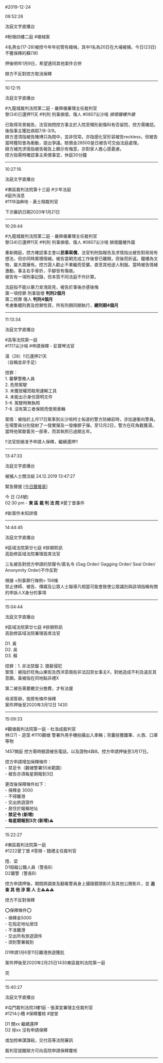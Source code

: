 #2019-12-24


09:52:26

法庭文字直播台

\#粉嶺四樓二庭 \#槍械案  
  
4名男女(17-28)被控今年年初管有槍械，其中1名為20日在大埔被捕，今日(23日)不獲保釋的蘇(18)  
  
押後明年1月9日，希望連同其他案件合併  
  
辯方不反對控方取消保釋

---
      
10:12:15

法庭文字直播台

\#九龍城裁判法院第二庭 - 嚴舜儀署理主任裁判官  
黎(34)已還押11天 \#判刑 刑事損壞、傷人 \#0807尖沙咀 _損壞鐘樓外牆_  
  
已取得背景報告，法官詢問控方事主於入院至矯形創傷科有否留院，控方需確認。後指事主獲批病假7/8-3/9。  
辯方澄清指被告賭博只為間中，並非恆常。亦指感化官形容被告reckless，但被告當時獲知會為衝動，提出爭議。賠償金28500是日被告可交由法庭處理。  
辯方補充求情指被告報告上顯示有悔意，亦對家人擔心感憂慮。  
控方指需時確認事主索償事宜，休庭30分鐘

---
      
10:27:16

法庭文字直播台

\#東區裁判法院第十三庭 \#少年法庭  
\#庭外消息  
\#1118油麻地 - 黃士翔裁判官  
  
下次審訊日期2020年1月21日

---
      
10:28:44



\#九龍城裁判法院第二庭 - 嚴舜儀署理主任裁判官  
黎(34)已還押11天 \#判刑 刑事損壞、傷人 \#0807尖沙咀 損壞鐘樓外牆  
  
重新開庭，控方確認事主會以**民事索償**。法官判刑指報告及求情指出被告對政局有想法，但亦同時累積情緒。被告當朝完成工作後曾已離開，但後而折返。鐘樓為文物，屬大眾擁有。控方證人勸止不果繼而受襲，直至其他途人制服。當時被告情緒激動。事主右手骨折，手腳皆有傷痕。  
被告有一項刑事記錄，但本質不同法庭不作計算。  
  
法庭指不能以暴力宣洩政見，被告於事後亦感後悔  
第一項控罪 刑事毀壞 **判刑2個月**  
第二控罪 傷人 **判刑4個月**  
考慮集體刑責及控罪性質，所有刑期同期執行，**總刑期4個月**

---
      
11:13:34

法庭文字直播台

\#高等法院第一庭  
\#1117尖沙咀 \#申請保釋 - 彭寶琴法官  
  
湯（28）‼️已還押21天  
（自稱並非手足）  
  
控罪：  
1\. 襲擊警務人員  
2\. 危險駕駛  
3\. 未獲授權而取用運輸工具  
4\. 未能出示身份證明文件  
5-6. 駕駛時無執照  
7-8. 沒有第三者保險而使用車輛  
  
案情：被指於上月17日駕車到尖沙咀柯士甸道的警方防線前時，涉加速衝向警員。在場警員分別發射了一發實彈及一發橡膠子彈。至12月2日，警方在旺角截獲湯，當時他駕駛着另一部車，而其執照已過期五年。  
  
‼️法官拒絕准予申請人保釋，繼續還押‼️

---
      
13:47:33

法庭文字直播台 
       
被捕人士關注組  24.12.2019 13:47:27

緊急聲援 \[[今日聲援表](https://t.me/youarenotalonehk/9730)\]  
  
今 日 (24號)  
02:30 pm - **東 區** **裁 判 法 院** \#愛丁堡事件  
  
\#新案件未知詳情

---
      
14:44:45

法庭文字直播台

\#區域法院第廿七庭 \#排期聆訊  
高勁修區域法院署理首席法官  
  
三名被告對控方申請的禁聲令/匿名令 (Gag Order/ Gagging Order/ Seal Order/ Anonymity Order)不作反對  
  
根據 <刑事罪行條例> 156條  
禁止律師、被告、傳媒及公眾人士報導凡相當可能會致使公眾識別與該項指稱有關的申訴人X身分的事項

---
      
15:04:44

法庭文字直播台

\#區域法院第廿七庭 \#排期聆訊  
高勁修區域法院署理首席法官  
  
D1. 黃  
D2. 吳  
D3. 蘇  
  
控罪：1. 非法禁錮 2. 猥褻侵犯  
案情：被指於旺角山東街及西洋菜南街非法囚禁女事主X，對她造成不利及違反其意願。黃被指在同地點非禮X  
  
第二被告需要繳交分擔費，才有法援  
  
毋須答辯，按原有條件保釋  
案件押後至2020年3月12日 1430

---
      
15:09:33



\#觀塘裁判法院第一庭 - 杜浩成裁判官  
林(27) - 遊蕩 \#1110觀塘 警署外用手機拍攝出入車輛；背囊撿獲鐵筆、火酒、口罩等物  
  
1457開庭 控方需時驗證被告電話，以及證物4與8。控方申請押後至3月17日。  
  
控方申請增加保釋條件：  
\- 禁足令（觀塘警署55米範圍）  
\- 被告亦須每星期報到3日  
  
更改後保釋條件如下：  
\- 保釋金 3000  
\- 不得離港  
\- 交出旅遊證件  
\- 居住於報稱地址  
\- **禁足令 (新增)**  
\- **每星期報到3次 (新增)⚠️**

---
      
15:22:27



\#東區裁判法院第一庭  
\#1222愛丁堡 \#答辯 - 錢禮主任裁判官  
  
陸、梁  
D1阻礙公職人員（警長B）  
D2襲警（警長B）  
  
控方申請押後，期間將調查及翻看警員身上攝錄鏡頭影片及其他公開影片，並 **追 查 其 他 涉 案 人 士⚠️⚠️⚠️**  
  
控方不反對保釋  
  
⭕️保釋條件⭕️  
\- 保釋金5000  
\- 在指定地址居住  
\- 不准離港  
\- 交出所有旅遊證件  
\- 須到警署報到  
  
D1申請1月6至11日離港旅遊獲批  
  
案件押後至2020年2月25日1430東區裁判法院第一庭  
  
完

---
      
15:40:27

法庭文字直播台

\#屯門裁判法院3樓1庭 - 張潔宜署理主任裁判官  
\#1214小欖 \#保釋覆核 \#提堂  
  
D1 關xx 繼續還押  
D2 徐xx 沒有申請保釋  
  
或加控串謀謀殺，交付高等法院審訊  
  
裁判官提醒辯方可向高院申請保釋覆核

---
      